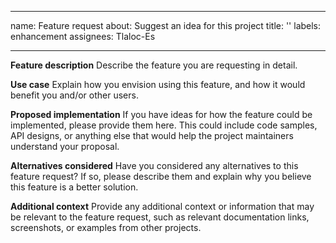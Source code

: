 ______________________________________________________________________

name: Feature request
about: Suggest an idea for this project
title: ''
labels: enhancement
assignees: Tlaloc-Es

______________________________________________________________________

**Feature description**
Describe the feature you are requesting in detail.

**Use case**
Explain how you envision using this feature, and how it would benefit you and/or other users.

**Proposed implementation**
If you have ideas for how the feature could be implemented, please provide them here. This could include code samples, API designs, or anything else that would help the project maintainers understand your proposal.

**Alternatives considered**
Have you considered any alternatives to this feature request? If so, please describe them and explain why you believe this feature is a better solution.

**Additional context**
Provide any additional context or information that may be relevant to the feature request, such as relevant documentation links, screenshots, or examples from other projects.
